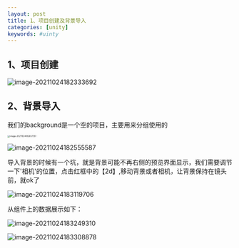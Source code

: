 ```yaml
---
layout: post
title: 1、项目创建及背景导入
categories: [unity]
keywords: #uinty
---
```


## 1、项目创建

![image-20211024182333692](http://beangogo.cn/assets/images/artcles/1-项目创建及背景导入.assets/image-20211024182333692.png)

## 2、背景导入

我们的background是一个空的项目，主要用来分组使用的

<img src="http://beangogo.cn/assets/images/artcles/1-项目创建及背景导入.assets/image-20211024182657351.png" alt="image-20211024182657351" style="zoom:33%;" />

![image-20211024182555587](http://beangogo.cn/assets/images/artcles/1-项目创建及背景导入.assets/image-20211024182555587.png)



导入背景的时候有一个坑，就是背景可能不再右侧的预览界面显示，我们需要调节一下'相机'的位置，点击红框中的【2d】,移动背景或者相机，让背景保持在镜头前，就ok了

![image-20211024183119706](http://beangogo.cn/assets/images/artcles/1-项目创建及背景导入.assets/image-20211024183119706.png)

从组件上的数据展示如下：

![image-20211024183249310](http://beangogo.cn/assets/images/artcles/1-项目创建及背景导入.assets/image-20211024183249310.png)

![image-20211024183308878](http://beangogo.cn/assets/images/artcles/1-项目创建及背景导入.assets/image-20211024183308878.png)



